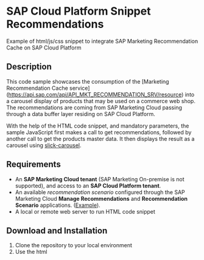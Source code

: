# SAP Cloud Platform Snippet Recommendations

Example of html/js/css snippet to integrate SAP Marketing Recommendation Cache on SAP Cloud Platform

## Description

This code sample showcases the consumption of the [Marketing Recommendation Cache service] (https://api.sap.com/api/API_MKT_RECOMMENDATION_SRV/resource) into a carousel display of products that may be used on a commerce web shop. The recommendations are coming from SAP Marketing Cloud passing through a data buffer layer residing on SAP Cloud Platform.

With the help of the HTML code snippet, and mandatory parameters, the sample JavaScript first makes a call to get recommendations, followed by another call to get the products master data. It then displays the result as a carousel using [slick-carousel](https://github.com/kenwheeler/slick).

## Requirements

* An **SAP Marketing Cloud tenant** (SAP Marketing On-premise is not supported), and access to an **SAP Cloud Platform tenant**.
* An available *recommendation scenario* configured through the SAP Marketing Cloud **Manage Recommendations** and **Recommendation Scenario** applications. ([Example](https://help.sap.com/viewer/b88f770e4b7c4ecead5477e7a6c7b8f7/1902.500/en-US/f2b2a435679e4edbbc9821f967445a6a.html)).
* A local or remote web server to run HTML code snippet

## Download and Installation

1. Clone the repository to your local environment
2. Use the html <script> tag inside the index.html to invoke the JavaScript file.

## Configuration

There is no required configuration for the snippet code. It is only required to pass the parameter values as per the html file example. As mentioned above, the prerequisite is to have active Recommendation Scenario available on the underlying SAP Marketing Cloud system. Please refer to the [SAP Marekting Cloud help documentation](https://help.sap.com/viewer/b88f770e4b7c4ecead5477e7a6c7b8f7/1902.500/en-US/f2b2a435679e4edbbc9821f967445a6a.html) for additional instructions.


## How to obtain support

If you have issues with this sample, please open a report using [Github issues](issues).

## License
Copyright (c) 2019 SAP SE or an SAP affiliate company. All rights reserved.
This file is licensed under the SAP Sample Code License except as noted
otherwise in the [LICENSE file](blob/master/LICENSE).